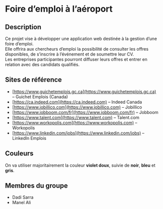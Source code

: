 # Foire d’emploi à l’aéroport

## Description

Ce projet vise à développer une application web destinée à la gestion d’une foire d’emploi.  
Elle offrira aux chercheurs d’emploi la possibilité de consulter les offres disponibles, de s’inscrire à l’événement et de soumettre leur CV.  
Les entreprises participantes pourront diffuser leurs offres et entrer en relation avec des candidats qualifiés.

## Sites de référence

- [https://www.guichetemplois.gc.ca](https://www.guichetemplois.gc.ca) – Guichet Emplois (Canada)
- [https://ca.indeed.com](https://ca.indeed.com) – Indeed Canada
- [https://www.jobillico.com](https://www.jobillico.com) – Jobillico
- [https://www.jobboom.com/fr](https://www.jobboom.com/fr) – Jobboom
- [https://www.talent.com](https://www.talent.com) – Talent.com
- [https://www.workopolis.com](https://www.workopolis.com) – Workopolis
- [https://www.linkedin.com/jobs](https://www.linkedin.com/jobs) – LinkedIn Emplois

## Couleurs

On va utiliser majoritairement la couleur **violet doux**, suivie de **noir**, **bleu** et **gris**.

## Membres du groupe

- Dadi Sarra  
- Manel Ali
